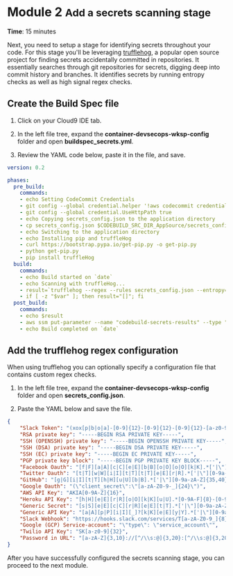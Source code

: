# Module 2 <small>Add a secrets scanning stage</small>

**Time**: 15 minutes

Next, you need to setup a stage for identifying secrets throughout your code.  For this stage you'll be leveraging <a href="https://github.com/dxa4481/truffleHog" target="_blank">trufflehog</a>, a popular open source project for finding secrets accidentally committed in repositories.  It essentially searches through git repositories for secrets, digging deep into commit history and branches.  It identifies secrets by running entropy checks as well as high signal regex checks. 

## Create the Build Spec file

1.  Click on your Cloud9 IDE tab.

2.  In the left file tree, expand the **container-devsecops-wksp-config** folder and open **buildspec_secrets.yml**.

3.  Review the YAML code below, paste it in the file, and save.

```yaml
version: 0.2

phases:
  pre_build:
    commands:
    - echo Setting CodeCommit Credentials
    - git config --global credential.helper '!aws codecommit credential-helper $@'
    - git config --global credential.UseHttpPath true
    - echo Copying secrets_config.json to the application directory
    - cp secrets_config.json $CODEBUILD_SRC_DIR_AppSource/secrets_config.json
    - echo Switching to the application directory
    - echo Installing pip and truffleHog
    - curl https://bootstrap.pypa.io/get-pip.py -o get-pip.py 
    - python get-pip.py 
    - pip install truffleHog
  build:
    commands:
    - echo Build started on `date`
    - echo Scanning with truffleHog...          
    - result=`trufflehog --regex --rules secrets_config.json --entropy=False "$APP_REPO_URL"`
    - if [ -z "$var" ]; then result="[]"; fi  
  post_build:
    commands:
    - echo $result
    - aws ssm put-parameter --name "codebuild-secrets-results" --type "String" --value "$result" --overwrite
    - echo Build completed on `date`
```

## Add the trufflehog regex configuration

When using trufflehog you can optionally specify a configuration file that contains custom regex checks.

1.  In the left file tree, expand the **container-devsecops-wksp-config** folder and open **secrets_config.json**.

3.  Paste the YAML below and save the file.

```json
{
    "Slack Token": "(xox[p|b|o|a]-[0-9]{12}-[0-9]{12}-[0-9]{12}-[a-z0-9]{32})",
    "RSA private key": "-----BEGIN RSA PRIVATE KEY-----",
    "SSH (OPENSSH) private key": "-----BEGIN OPENSSH PRIVATE KEY-----",
    "SSH (DSA) private key": "-----BEGIN DSA PRIVATE KEY-----",
    "SSH (EC) private key": "-----BEGIN EC PRIVATE KEY-----",
    "PGP private key block": "-----BEGIN PGP PRIVATE KEY BLOCK-----",
    "Facebook Oauth": "[f|F][a|A][c|C][e|E][b|B][o|O][o|O][k|K].*['|\"][0-9a-f]{32}['|\"]",
    "Twitter Oauth": "[t|T][w|W][i|I][t|T][t|T][e|E][r|R].*['|\"][0-9a-zA-Z]{35,44}['|\"]",
    "GitHub": "[g|G][i|I][t|T][h|H][u|U][b|B].*['|\"][0-9a-zA-Z]{35,40}['|\"]",
    "Google Oauth": "(\"client_secret\":\"[a-zA-Z0-9-_]{24}\")",
    "AWS API Key": "AKIA[0-9A-Z]{16}",
    "Heroku API Key": "[h|H][e|E][r|R][o|O][k|K][u|U].*[0-9A-F]{8}-[0-9A-F]{4}-[0-9A-F]{4}-[0-9A-F]{4}-[0-9A-F]{12}",
    "Generic Secret": "[s|S][e|E][c|C][r|R][e|E][t|T].*['|\"][0-9a-zA-Z]{32,45}['|\"]",
    "Generic API Key": "[a|A][p|P][i|I][_]?[k|K][e|E][y|Y].*['|\"][0-9a-zA-Z]{32,45}['|\"]",
    "Slack Webhook": "https://hooks.slack.com/services/T[a-zA-Z0-9_]{8}/B[a-zA-Z0-9_]{8}/[a-zA-Z0-9_]{24}",
    "Google (GCP) Service-account": "\"type\": \"service_account\"",
    "Twilio API Key": "SK[a-z0-9]{32}",
    "Password in URL": "[a-zA-Z]{3,10}://[^/\\s:@]{3,20}:[^/\\s:@]{3,20}@.{1,100}[\"'\\s]"
}
```

After you have successfully configured the secrets scanning stage, you can proceed to the next module.